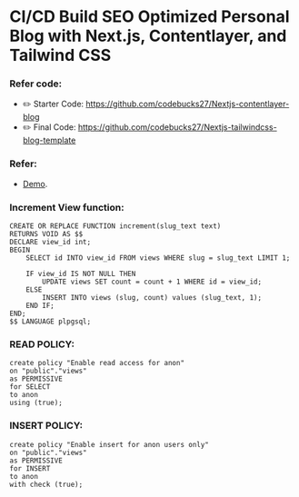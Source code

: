 # CI/CD Build SEO Optimized Personal Blog with Next.js, Contentlayer, and Tailwind CSS

### Refer code:
- ✏️ Starter Code: https://github.com/codebucks27/Nextjs-contentlayer-blog
- ✏️ Final Code: https://github.com/codebucks27/Nextjs-tailwindcss-blog-template

### Refer:
- [Demo](https://hieuvnlabs-blog.vercel.app).

### Increment View function:
```
CREATE OR REPLACE FUNCTION increment(slug_text text)
RETURNS VOID AS $$
DECLARE view_id int;
BEGIN
    SELECT id INTO view_id FROM views WHERE slug = slug_text LIMIT 1;

    IF view_id IS NOT NULL THEN
        UPDATE views SET count = count + 1 WHERE id = view_id;
    ELSE
        INSERT INTO views (slug, count) values (slug_text, 1);
    END IF;
END;
$$ LANGUAGE plpgsql;
```

### READ POLICY:
```
create policy "Enable read access for anon"
on "public"."views"
as PERMISSIVE
for SELECT
to anon
using (true);
```

### INSERT POLICY:
```
create policy "Enable insert for anon users only"
on "public"."views"
as PERMISSIVE
for INSERT
to anon
with check (true);
```